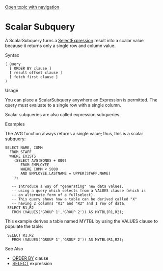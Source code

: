 [Open topic with navigation](../../../index.html#Shared/SQLReference/Queries/ScalarSubquery.html)

<a href="" id="Queries.ScalarSubquery"></a>[]()Scalar Subquery
==============================================================

A <span class="ItalicFont">ScalarSubquery</span> turns a <span class="ItalicFont">[SelectExpression](../Expressions/Select.html)</span> result into a scalar value because it returns only a single row and column value.

Syntax

``` FcnSyntax
( Query
  [ ORDER BY clause ]
  [ result offset clause ]
  [ fetch first clause ]
)
```

Usage

You can place a <span class="ItalicFont">ScalarSubquery</span> anywhere an <span class="ItalicFont">Expression</span> is permitted. The query must evaluate to a single row with a single column.

Scalar subqueries are also called <span class="ItalicFont">expression subqueries</span>.

Examples

The <span class="CodeFont">AVG</span> function always returns a single value; thus, this is a scalar subquery:

``` Example
SELECT NAME, COMM
  FROM STAFF
  WHERE EXISTS
    (SELECT AVG(BONUS + 800)
       FROM EMPLOYEE
       WHERE COMM < 5000
       AND EMPLOYEE.LASTNAME = UPPER(STAFF.NAME)
    );

   -- Introduce a way of "generating" new data values,
   -- using a query which selects from a VALUES clause (which is 
   -- an alternate form of a fullselect). 
   -- This query shows how a table can be derived called "X" 
   -- having 2 columns "R1" and "R2" and 1 row of data.
 SELECT R1,R2 
   FROM (VALUES('GROUP 1','GROUP 2')) AS MYTBL(R1,R2);
```

This example derives a table named <span class="CodeFont">MYTBL</span> by using the <span class="CodeFont">VALUES</span> clause to populate the table:

``` Example
 SELECT R1,R2 
   FROM (VALUES('GROUP 1','GROUP 2')) AS MYTBL(R1,R2);
```

See Also

-   [<span class="CodeFont">ORDER BY</span>](../Clauses/OrderBy.html) clause
-   [<span class="CodeFont">SELECT</span>](../Expressions/Select.html) expression

 


